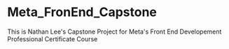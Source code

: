 # Meta_FronEnd_Capstone
This is Nathan Lee's Capstone Project for Meta's Front End Developement Professional Certificate Course
